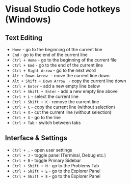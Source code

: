 # Visual Studio Code hotkeys (Windows)

## Text Editing
* `Home` - go to the beginning of the current line
* `End` - go to the end of the current line
* `Ctrl + Home` - go to the beginning of the current file
* `Ctrl + End` - go to the end of the current line
* `Ctrl + Right Arrow` - go to the next word
* `Alt + Down Arrow ` - move the current line down
* `Alt + Shift + Down Arrow ` - copy the current line down
* `Ctrl + Enter` - add a new empty line below
* `Ctrl + Shift + Enter` - add a new empty line above
* `Ctrl + L` - select the current line
* `Ctrl + Shift + K` - remove the current line
* `Ctrl + С` - copy the current line (without selection)
* `Ctrl + X` - cut the current line (without selection)
* `Ctrl + G` - go to the line
* `Ctrl + Tab` - switch between tabs

## Interface & Settings
* `Ctrl + ,` - open user settings
* `Ctrl + J` - toggle panel (Terminal, Debug etc.)
* `Ctrl + B` - toggle Primary Sidebar
* `Ctrl + Shift + M` - go to the Problems Tab
* `Ctrl + Shift + E` - go to the Explorer Panel
* `Ctrl + Shift + E` - go to the Explorer Panel
